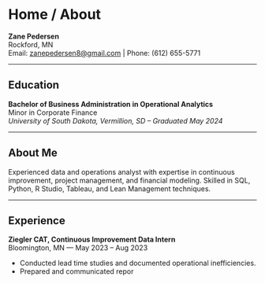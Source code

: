 # Home / About

**Zane Pedersen**  
Rockford, MN  
Email: [zanepedersen8@gmail.com](mailto:zanepedersen8@gmail.com) | Phone: (612) 655-5771  

---

## Education

**Bachelor of Business Administration in Operational Analytics**  
Minor in Corporate Finance  
*University of South Dakota, Vermillion, SD – Graduated May 2024*  

---

## About Me

Experienced data and operations analyst with expertise in continuous improvement, project management, and financial modeling. Skilled in SQL, Python, R Studio, Tableau, and Lean Management techniques.

---

## Experience

**Ziegler CAT, Continuous Improvement Data Intern**  
Bloomington, MN — May 2023 – Aug 2023  

- Conducted lead time studies and documented operational inefficiencies.
- Prepared and communicated repor
